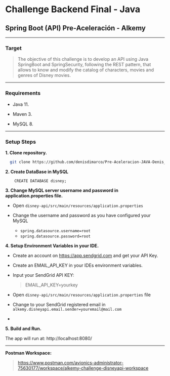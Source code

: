 # Challenge Backend Final - **Java**
## Spring Boot (API) Pre-Aceleración - Alkemy 

***

### Target

    
>The objective of this challenge is to develop an API using Java SpringBoot and SpringSecurity, 
following the REST pattern, that allows to know and modify the catalog of characters, movies and genres of Disney movies.
***
### Requirements

- Java 11.

- Maven 3.

- MySQL 8.

***

### Setup Steps


**1. Clone repository.**
```bash
  git clone https://github.com/denisdimarco/Pre-Aceleracion-JAVA-Denis_Di_Marco.git
```
    
**2. Create DataBase in MySQL**

```mysql
    CREATE DATABASE disney;
```

**3. Change MySQL server username and password in application.properties file.**

+ Open `disney-api/src/main/resources/application.properties`


+ Change the username and password as you have configured your MySQL
    + `spring.datasource.username=root` 
    + `spring.datasource.password=root` 

**4. Setup Environment Variables in your IDE.**

+ Create an account on https://app.sendgrid.com and get your API Key.

+ Create an EMAIL_API_KEY in your IDEs environment variables.

+ Input your SendGrid API KEY:
    > EMAIL_API_KEY=yourkey
  
+ Open `disney-api/src/main/resources/application.properties` file
+ Change to your SendGrid registered email in `alkemy.disneyapi.email.sender=youremail@mail.com `
+ 
**5. Build and Run.**

The app will run at: http://localhost:8080/

***

**Postman Workspace:**

> https://www.postman.com/avionics-administrator-75630177/workspace/alkemy-challenge-disneyapi-workspace





